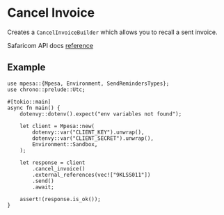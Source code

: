 # Cancel Invoice

Creates a `CancelInvoiceBuilder` which allows you to recall a sent invoice.

Safaricom API docs [reference](https://developer.safaricom.co.ke/APIs/BillManager)

## Example

```rust,ignore
use mpesa::{Mpesa, Environment, SendRemindersTypes};
use chrono::prelude::Utc;

#[tokio::main]
async fn main() {
    dotenvy::dotenv().expect("env variables not found");

    let client = Mpesa::new(
        dotenvy::var("CLIENT_KEY").unwrap(),
        dotenvy::var("CLIENT_SECRET").unwrap(),
        Environment::Sandbox,
    );

    let response = client
        .cancel_invoice()
        .external_references(vec!["9KLSS011"])
        .send()
        .await;

    assert!(response.is_ok());
}
```
